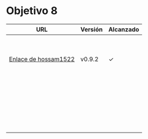 # Objetivo 8

| URL                                                                     | Versión | Alcanzado |
|-------------------------------------------------------------------------|---------|-----------|
| <!-- Enlace de juanmaaf -->                                             |         |           |
| <!-- Enlace de giorgiogiovanni -->                                      |         |           |
| <!-- Enlace de juanbarearojo -->                                        |         |           |
| <!-- Enlace de sweetiepitie -->                                         |         |           |
| <!-- Enlace de jacarmona364 -->                                         |         |           |
| <!-- Enlace de lmchaves -->                                             |         |           |
| <!-- Enlace de FabriConde -->                                           |         |           |
| <!-- Enlace de FerniCuesta -->                                          |         |           |
| <!-- Enlace de adiazcencillo -->                                        |         |           |
| [Enlace de hossam1522](https://github.com/hossam1522/ModaTrack/pull/68) | v0.9.2  | ✓         |
| <!-- Enlace de clara99gf -->                                            |         |           |
| <!-- Enlace de Antoniogm03 -->                                          |         |           |
| <!-- Enlace de SantiGarvin -->                                          |         |           |
| <!-- Enlace de evaanngiil -->                                           |         |           |
| <!-- Enlace de blancagiron -->                                          |         |           |
| <!-- Enlace de GaelGoncalba -->                                         |         |           |
| <!-- Enlace de abbonno -->                                              |         |           |
| <!-- Enlace de oscargr-ugr -->                                          |         |           |
| <!-- Enlace de davidgutierrezperez -->                                  |         |           |
| <!-- Enlace de MatteoImbrosciano -->                                    |         |           |
| <!-- Enlace de Katakuri00 -->                                           |         |           |
| <!-- Enlace de MCL-2024 -->                                             |         |           |
| <!-- Enlace de JLombar -->                                              |         |           |
| <!-- Enlace de joselopez10014 -->                                       |         |           |
| <!-- Enlace de mmnuria -->                                              |         |           |
| <!-- Enlace de M S C -->                                                |         |           |
| <!-- Enlace de javiernavacapa -->                                       |         |           |
| <!-- Enlace de Carlosmapego8 -->                                        |         |           |
| <!-- Enlace de Mario25402 -->                                           |         |           |
| <!-- Enlace de Pablorc7 -->                                             |         |           |
| <!-- Enlace de mrh117 -->                                               |         |           |
| <!-- Enlace de LuRDR -->                                                |         |           |
| <!-- Enlace de MarioRgzLpz -->                                          |         |           |
| <!-- Enlace de antoniorr02 -->                                          |         |           |
| <!-- Enlace de alvarorcs2002 -->                                        |         |           |
| <!-- Enlace de eigenric -->                                             |         |           |
| <!-- Enlace de enger2003 -->                                            |         |           |
| <!-- Enlace de wickeet -->                                              |         |           |
| <!-- Enlace de ChinChainis -->                                          |         |           |
| <!-- Enlace de anavaln -->                                              |         |           |
| <!-- Enlace de pablotl0 -->                                             |         |           |

